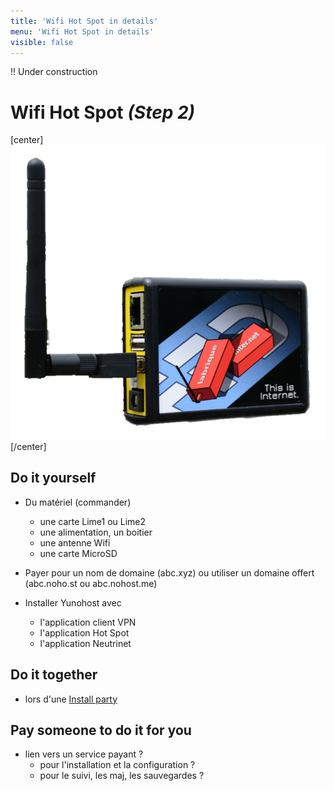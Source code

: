 ```yaml
---
title: 'Wifi Hot Spot in details'
menu: 'Wifi Hot Spot in details'
visible: false
---
```


!! Under construction

# Wifi Hot Spot _(Step 2)_

[center]![](labriqueinternet-detouree.png?resize=400)[/center]

## Do it yourself

* Du matériel (commander)
  * une carte Lime1 ou Lime2
  * une alimentation, un boitier
  * une antenne Wifi
  * une carte MicroSD

* Payer pour un nom de domaine (abc.xyz) ou utiliser un domaine offert (abc.noho.st ou abc.nohost.me)

* Installer Yunohost avec
  * l'application client VPN
  * l'application Hot Spot
  * l'application Neutrinet

## Do it together

* lors d'une [Install party]()

## Pay someone to do it for you

* lien vers un service payant ?
  * pour l'installation et la configuration ?
  * pour le suivi, les maj, les sauvegardes ?